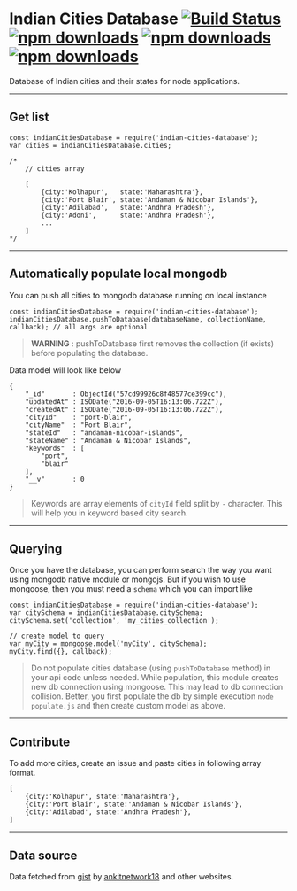 # Indian Cities Database [![Build Status](https://img.shields.io/travis/thatisuday/indian-cities-database.svg?style=flat-square)](https://travis-ci.org/thatisuday/indian-cities-database) [![npm downloads](https://img.shields.io/npm/dt/indian-cities-database.svg?style=flat-square)](https://www.npmjs.com/package/indian-cities-database) [![npm downloads](https://img.shields.io/npm/v/indian-cities-database.svg?style=flat-square)](https://www.npmjs.com/package/indian-cities-database) [![npm downloads](https://img.shields.io/david/thatisuday/indian-cities-database.svg?style=flat-square)](https://www.npmjs.com/package/indian-cities-database)

Database of Indian cities and their states for node applications.

***

## Get list

```
const indianCitiesDatabase = require('indian-cities-database');
var cities = indianCitiesDatabase.cities;

/*
	// cities array

	[
		{city:'Kolhapur', 	state:'Maharashtra'},
		{city:'Port Blair', state:'Andaman & Nicobar Islands'},
		{city:'Adilabad', 	state:'Andhra Pradesh'},
		{city:'Adoni', 		state:'Andhra Pradesh'},
		...
	]
*/
```

***

## Automatically populate local mongodb

You can push all cities to mongodb database running on local instance

```
const indianCitiesDatabase = require('indian-cities-database');
indianCitiesDatabase.pushToDatabase(databaseName, collectionName, callback); // all args are optional
```

> **WARNING** : pushToDatabase first removes the collection (if exists) before populating the database.

Data model will look like below

```
{
	"_id"       : ObjectId("57cd99926c8f48577ce399cc"),
    "updatedAt" : ISODate("2016-09-05T16:13:06.722Z"),
    "createdAt" : ISODate("2016-09-05T16:13:06.722Z"),
    "cityId"    : "port-blair",
    "cityName"  : "Port Blair",
    "stateId"   : "andaman-nicobar-islands",
    "stateName" : "Andaman & Nicobar Islands",
    "keywords"  : [
        "port",
        "blair"
    ],
    "__v"       : 0
}
```

> Keywords are array elements of `cityId` field split by `-` character. This will help you in keyword based city search.

***

## Querying

Once you have the database, you can perform search the way you want using mongodb native module or mongojs. But if you wish to use mongoose, then you must need a `schema` which you can import like

```
const indianCitiesDatabase = require('indian-cities-database');
var citySchema = indianCitiesDatabase.citySchema;
citySchema.set('collection', 'my_cities_collection');

// create model to query
var myCity = mongoose.model('myCity', citySchema);
myCity.find({}, callback);
```

> Do not populate cities database (using `pushToDatabase` method) in your api code unless needed. While population, this module creates new db connection using mongoose. This may lead to db connection collision. Better, you first populate the db by simple execution `node populate.js` and then create custom model as above.

***

## Contribute

To add more cities, create an issue and paste cities in following array format.
```
[
	{city:'Kolhapur', state:'Maharashtra'},
	{city:'Port Blair', state:'Andaman & Nicobar Islands'},
	{city:'Adilabad', state:'Andhra Pradesh'},
]
```

***

## Data source

Data fetched from [gist](https://gist.github.com/ankitnetwork18/4509792) by [ankitnetwork18](https://github.com/ankitnetwork18) and other websites.
